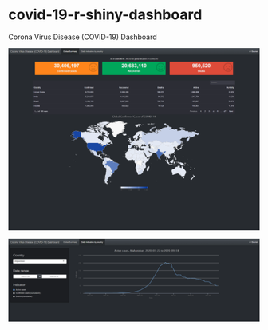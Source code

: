 # covid-19-r-shiny-dashboard

Corona Virus Disease (COVID-19) Dashboard

![](screen_tab_1.png)

![](screen_tab_2.png)
